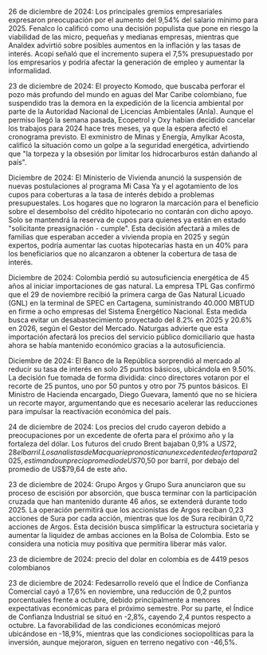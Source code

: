 26 de diciembre de 2024: Los principales gremios empresariales expresaron preocupación por el aumento del 9,54% del salario mínimo para 2025. Fenalco lo calificó como una decisión populista que pone en riesgo la viabilidad de las micro, pequeñas y medianas empresas, mientras que Analdex advirtió sobre posibles aumentos en la inflación y las tasas de interés. Acopi señaló que el incremento supera el 7,5% presupuestado por los empresarios y podría afectar la generación de empleo y aumentar la informalidad.

23 de diciembre de 2024: El proyecto Komodo, que buscaba perforar el pozo más profundo del mundo en aguas del Mar Caribe colombiano, fue suspendido tras la demora en la expedición de la licencia ambiental por parte de la Autoridad Nacional de Licencias Ambientales (Anla). Aunque el permiso llegó la semana pasada, Ecopetrol y Oxy habían decidido cancelar los trabajos para 2024 hace tres meses, ya que la espera afectó el cronograma previsto. El exministro de Minas y Energía, Amylkar Acosta, calificó la situación como un golpe a la seguridad energética, advirtiendo que "la torpeza y la obsesión por limitar los hidrocarburos están dañando al país".

Diciembre de 2024: El Ministerio de Vivienda anunció la suspensión de nuevas postulaciones al programa Mi Casa Ya y el agotamiento de los cupos para coberturas a la tasa de interés debido a problemas presupuestales. Los hogares que no lograron la marcación para el beneficio sobre el desembolso del crédito hipotecario no contarán con dicho apoyo. Solo se mantendrá la reserva de cupos para quienes ya están en estado "solicitante preasignación - cumple". Esta decisión afectará a miles de familias que esperaban acceder a vivienda propia en 2025 y según expertos, podría aumentar las cuotas hipotecarias hasta en un 40% para los beneficiarios que no alcanzaron a obtener la cobertura de tasa de interés.

Diciembre de 2024: Colombia perdió su autosuficiencia energética de 45 años al iniciar importaciones de gas natural. La empresa TPL Gas confirmó que el 29 de noviembre recibió la primera carga de Gas Natural Licuado (GNL) en la terminal de SPEC en Cartagena, suministrando 40.000 MBTUD en firme a ocho empresas del Sistema Energético Nacional. Esta medida busca evitar un desabastecimiento proyectado del 8.2% en 2025 y 20.6% en 2026, según el Gestor del Mercado. Naturgas advierte que esta importación afectará los precios del servicio público domiciliario que hasta ahora se había mantenido económico gracias a la autosuficiencia.

Diciembre de 2024: El Banco de la República sorprendió al mercado al reducir su tasa de interés en solo 25 puntos básicos, ubicándola en 9.50%. La decisión fue tomada de forma dividida: cinco directores votaron por el recorte de 25 puntos, uno por 50 puntos y otro por 75 puntos básicos. El Ministro de Hacienda encargado, Diego Guevara, lamentó que no se hiciera un recorte mayor, argumentando que es necesario acelerar las reducciones para impulsar la reactivación económica del país.

24 de diciembre de 2024: Los precios del crudo cayeron debido a preocupaciones por un excedente de oferta para el próximo año y la fortaleza del dólar. Los futuros del crudo Brent bajaban 0,9% a US$72,28 el barril. Los analistas de Macquarie pronostican un excedente de oferta para 2025, estimando un precio promedio de US$70,50 por barril, por debajo del promedio de US$79,64 de este año.

23 de diciembre de 2024: Grupo Argos y Grupo Sura anunciaron que su proceso de escisión por absorción, que busca terminar con la participación cruzada que han mantenido durante 46 años, se extenderá durante todo 2025. La operación permitirá que los accionistas de Argos reciban 0,23 acciones de Sura por cada acción, mientras que los de Sura recibirán 0,72 acciones de Argos. Esta decisión busca simplificar la estructura societaria y aumentar la liquidez de ambas acciones en la Bolsa de Colombia. Esto se considera una noticia muy positiva que permitira liberar más valor.

23 de diciembre de 2024: precio del dolar en colombia es de 4419 pesos colombianos

23 de diciembre de 2024: Fedesarrollo reveló que el Índice de Confianza Comercial cayó a 17,6% en noviembre, una reducción de 0,2 puntos porcentuales frente a octubre, debido principalmente a menores expectativas económicas para el próximo semestre. Por su parte, el Índice de Confianza Industrial se situó en -2,8%, cayendo 2,4 puntos respecto a octubre. La favorabilidad de las condiciones económicas mejoró ubicándose en -18,9%, mientras que las condiciones sociopolíticas para la inversión, aunque mejoraron, siguen en terreno negativo con -46,5%.
